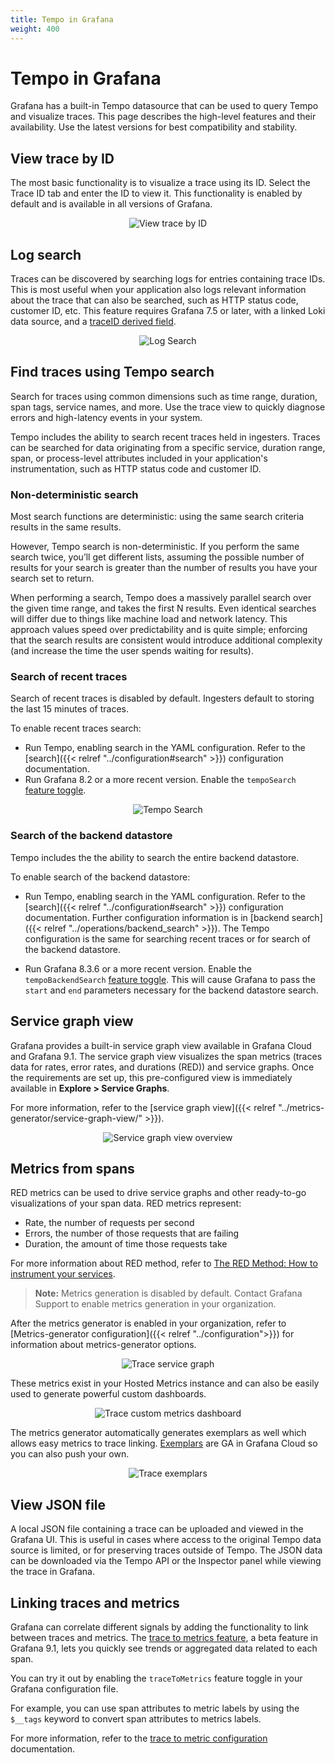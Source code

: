 ```yaml
---
title: Tempo in Grafana
weight: 400
---
```


# Tempo in Grafana

Grafana has a built-in Tempo datasource that can be used to query Tempo and visualize traces.  This page describes the high-level features and their availability.  Use the latest versions for best compatibility and stability.

## View trace by ID

The most basic functionality is to visualize a trace using its ID.  Select the Trace ID tab and enter the ID to view it. This functionality is enabled by default and is available in all versions of Grafana.
<p align="center"><img src="../assets/grafana-query.png" alt="View trace by ID"></p>

## Log search

Traces can be discovered by searching logs for entries containing trace IDs.  This is most useful when your application also logs relevant information about the trace that can also be searched, such as HTTP status code, customer ID, etc.  This feature requires Grafana 7.5 or later, with a linked Loki data source, and a [traceID derived field](https://grafana.com/docs/grafana/latest/datasources/loki/#derived-fields).

<p align="center"><img src="../assets/log-search.png" alt="Log Search"></p>


## Find traces using Tempo search

Search for traces using common dimensions such as time range, duration, span tags, service names, and more. Use the trace view to quickly diagnose errors and high-latency events in your system.

Tempo includes the ability to search recent traces held in ingesters.
Traces can be searched for data originating from a specific service,
duration range, span, or process-level attributes included in your application's instrumentation, such as HTTP status code and customer ID.

### Non-deterministic search

Most search functions are deterministic: using the same search criteria results in the same results.

However, Tempo search is non-deterministic.
If you perform the same search twice, you’ll get different lists, assuming the possible number of results for your search is greater than the number of results you have your search set to return.

When performing a search, Tempo does a massively parallel search over the given time range, and takes the first N results. Even identical searches will differ due to things like machine load and network latency. This approach values speed over predictability and is quite simple; enforcing that the search results are consistent would introduce additional complexity (and increase the time the user spends waiting for results). 

### Search of recent traces

Search of recent traces is disabled by default.
Ingesters default to storing the last 15 minutes of traces.

To enable recent traces search:

-  Run Tempo, enabling search in the YAML configuration.
Refer to the [search]({{< relref "../configuration#search" >}}) configuration documentation.
-  Run Grafana 8.2 or a more recent version. Enable the `tempoSearch` [feature toggle](https://github.com/grafana/tempo/blob/main/example/docker-compose/tempo-search/grafana.ini).

<p align="center"><img src="../assets/tempo-search.png" alt="Tempo Search"></p>

### Search of the backend datastore

Tempo includes the the ability to search the entire backend datastore.

To enable search of the backend datastore:

-  Run Tempo, enabling search in the YAML configuration.
Refer to the [search]({{< relref "../configuration#search" >}}) configuration documentation.
Further configuration information is in [backend search]({{< relref "../operations/backend_search" >}}).
The Tempo configuration is the same for searching recent traces or
for search of the backend datastore.

-  Run Grafana 8.3.6 or a more recent version. Enable the `tempoBackendSearch` [feature toggle](https://github.com/grafana/tempo/blob/main/example/docker-compose/tempo-search/grafana.ini). This will cause Grafana to pass the `start` and `end` parameters necessary for the backend datastore search.


## Service graph view

Grafana provides a built-in service graph view available in Grafana Cloud and Grafana 9.1.
The service graph view visualizes the span metrics (traces data for rates, error rates, and durations (RED)) and service graphs.
Once the requirements are set up, this pre-configured view is immediately available in **Explore > Service Graphs**.

For more information, refer to the [service graph view]({{< relref "../metrics-generator/service-graph-view/" >}}).

<p align="center"><img src="../assets/apm-overview.png" alt="Service graph view overview"></p>

## Metrics from spans

RED metrics can be used to drive service graphs and other ready-to-go visualizations of your span data. RED metrics represent:

- Rate, the number of requests per second
- Errors, the number of those requests that are failing
- Duration, the amount of time those requests take

For more information about RED method, refer to [The RED Method: How to instrument your services](https://grafana.com/blog/2018/08/02/the-red-method-how-to-instrument-your-services/).

>**Note:** Metrics generation is disabled by default. Contact Grafana Support to enable metrics generation in your organization.

After the metrics generator is enabled in your organization, refer to [Metrics-generator configuration]({{< relref "../configuration">}}) for information about metrics-generator options.

<p align="center"><img src="../assets/trace_service_graph.png" alt="Trace service graph"></p>

These metrics exist in your Hosted Metrics instance and can also be easily used to generate powerful custom dashboards.

<p align="center"><img src="../assets/trace_custom_metrics_dash.png" alt="Trace custom metrics dashboard"></p>

The metrics generator automatically generates exemplars as well which allows easy metrics to trace linking. [Exemplars](https://grafana.com/docs/grafana-cloud/data-configuration/traces/exemplars/) are GA in Grafana Cloud so you can also push your own.

<p align="center"><img src="../assets/trace_exemplars.png" alt="Trace exemplars"></p>

## View JSON file
A local JSON file containing a trace can be uploaded and viewed in the Grafana UI. This is useful in cases where access to the original Tempo data source is limited, or for preserving traces outside of Tempo. The JSON data can be downloaded via the Tempo API or the Inspector panel while viewing the trace in Grafana.

## Linking traces and metrics

Grafana can correlate different signals by adding the functionality to link between traces and metrics. The [trace to metrics feature](https://grafana.com/blog/2022/08/18/new-in-grafana-9.1-trace-to-metrics-allows-users-to-navigate-from-a-trace-span-to-a-selected-data-source/), a beta feature in Grafana 9.1, lets you quickly see trends or aggregated data related to each span.

You can try it out by enabling the `traceToMetrics` feature toggle in your Grafana configuration file.

For example, you can use span attributes to metric labels by using the `$__tags` keyword to convert span attributes to metrics labels.

For more information, refer to the [trace to metric configuration](https://grafana.com/docs/grafana/latest/datasources/tempo/#trace-to-metrics) documentation.

